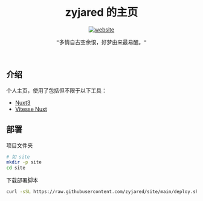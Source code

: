 <h1 align="center">zyjared 的主页</h1>

<p align="center">
<a href="https://zyjared.com"><img src="https://img.shields.io/badge/website-zyjared.com-blue?style=flat-square" alt="website" /></a>
</p>

<p align="center">
<samp>"多情自古空余恨，好梦由来最易醒。"</samp>
</p>

<br>

## 介绍

个人主页，使用了包括但不限于以下工具：

- [Nuxt3](https://nuxt.com/)
- [Vitesse Nuxt](https://github.com/antfu/vitesse-nuxt)

## 部署

项目文件夹

```bash
# 如 site
mkdir -p site
cd site
```

下载部署脚本

```bash
curl -sSL https://raw.githubusercontent.com/zyjared/site/main/deploy.sh | sudo bash
```
